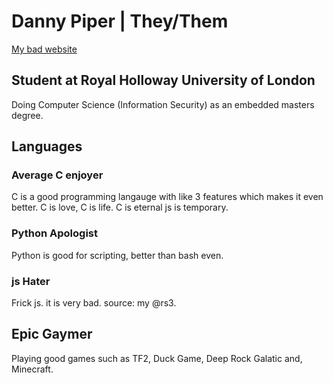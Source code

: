 # Danny Piper | They/Them
[My bad website](https://www.djpiper28.co.uk)

## Student at Royal Holloway University of London
Doing Computer Science (Information Security) as an embedded masters degree.

## Languages
### Average C enjoyer
C is a good programming langauge with like 3 features which makes it even better.
C is love, C is life. C is eternal js is temporary.

### Python Apologist
Python is good for scripting, better than bash even.
### js Hater
Frick js. it is very bad. source: my @rs3.

## Epic Gaymer
Playing good games such as TF2, Duck Game, Deep Rock Galatic and, Minecraft.
